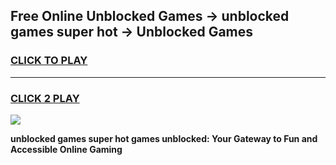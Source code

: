 
## Free Online Unblocked Games → unblocked games super hot → Unblocked Games
<h3>
<a href="https://premium.freeplayer.one?title=unblocked_games_super_hot&ref=21F">CLICK TO PLAY</a></h3>
<hr>

<h3>
<a href="https://premium.freeplayer.one?title=unblocked_games_super_hot&ref=21F">CLICK 2 PLAY</a>
  
</h3>

<a href="https://premium.freeplayer.one?title=unblocked_games_super_hot&ref=21F/"><img src="https://clearcache.store/games.png"></a>


**unblocked games super hot games unblocked: Your Gateway to Fun and Accessible Online Gaming**
